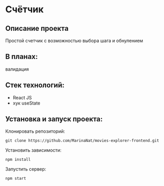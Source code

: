 # Счётчик

## Описание проекта

Простой счетчик с возможностью выбора шага и обнулением

## В планах:
валидация

## Стек технологий:
* React JS
* хук useState

## Установка и запуск проекта:
Клонировать репозиторий:

    git clone https://github.com/MarinaNat/movies-explorer-frontend.git

Установить зависимости:

    npm install

Запустить сервер:

    npm start
